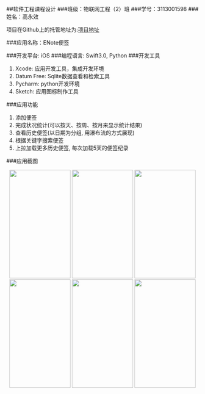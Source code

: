 ##软件工程课程设计
###班级：物联网工程（2）班
###学号：3113001598
###姓名：高永效

项目在Github上的托管地址为:[项目地址](https://github.com/EgeTart/ENote)

###应用名称：ENote便签

###开发平台: iOS
###编程语言: Swift3.0, Python
###开发工具
1. Xcode: 应用开发工具，集成开发环境
2. Datum Free: Sqlite数据查看和检索工具
3. Pycharm: python开发环境
4. Sketch: 应用图标制作工具

###应用功能
1. 添加便签
2. 完成状况统计(可以按天、按周、按月来显示统计结果)
3. 查看历史便签(以日期为分组, 用瀑布流的方式展现)
4. 根据关键字搜索便签
5. 上拉加载更多历史便签, 每次加载5天的便签纪录

###应用截图

<div align=center>
<img src="http://i1.piimg.com/567571/8872331542a643e8.jpg" width="160" height="284">
<img src="http://i1.piimg.com/567571/ec1506ebcdbc1e4a.jpg" width="160" height="284">
<img src="http://i1.piimg.com/567571/0f24992cca38315c.jpg" width="160" height="284">
<img src="http://i1.piimg.com/567571/b517ddd7ceccd359.jpg" width="160" height="284">
<img src="http://i1.piimg.com/567571/0cd93255717e58df.jpg" width="160" height="284">
<img src="http://i1.piimg.com/567571/edeb2498e093a23a.jpg" width="160" height="284">
</div>
